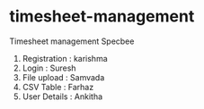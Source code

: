 # timesheet-management
Timesheet management Specbee
1. Registration : karishma
2. Login : Suresh
3. File upload : Samvada
4. CSV Table : Farhaz
5. User Details : Ankitha

